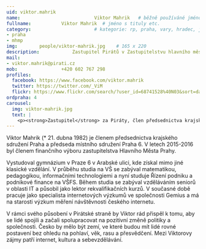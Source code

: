```yaml
---
uid: viktor.mahrik
name:                           Viktor Mahrik  	# běžně používáné jméno
fullname: 			Viktor Mahrik  # jméno s tituly etc.
category:                       # kategorie: rp, praha, vary, hradec, jmk, senat
- praha
- mhmp
img: 		people/viktor-mahrik.jpg    # 165 x 220
description: 			Zastupitel Pirátů v Zastupitelstvu hlavního města Prahy             	        			# kratký popis, max 160 znaků
mail:
- viktor.mahrik@pirati.cz
mob: 				+420 602 767 298
profiles:
  facebook: https://www.facebook.com/viktor.mahrik
  twitter: https://twitter.com/_ViM
  flickr: https://www.flickr.com/search/?user_id=68741528%40N03&sort=date-taken-desc&text=viktor%20mahrik&view_all=1
ordpraha: 4
carousel:
  img: viktor-mahrik.jpg
  text: |
    <p><strong>Zastupitel</strong> za Piráty, člen předsednictva krajského sdružení Pirátů v Praze. </p>
---
```


Viktor Mahrik (* 21. dubna 1982) je členem předsednictva krajského sdružení Praha a předseda místního sdružení Praha 6. V letech 2015-2016 byl členem finančního výboru zastupitelstva Hlavního Města Prahy.

Vystudoval gymnázium v Praze 6 v Arabské ulici, kde získal mimo jiné klasické vzdělání. V průběhu studia na VŠ se zabýval matematikou, pedagogikou, informačními technologiemi a nyní studuje Řízení podniku a podnikové finance na VŠFS. Během studia se zabýval vzděláváním seniorů v oblasti IT a působil jako lektor rekvalifikačních kurzů. V současné době pracuje jako specialista internetových výzkumů ve společnosti Gemius a má na starosti výzkum měření návštěvnosti českého internetu.

V rámci svého působení v Pirátské straně by Viktor rád přispěl k tomu, aby se lidé spojili a začali spolupracovat na pozitivní změně politiky a společnosti. Česko by mělo být zemí, ve které budou mít lidé rovné postavení bez ohledu na pohlaví, věk, rasu a přesvědčení. Mezi Viktorovy zájmy patří internet, kultura a sebevzdělávání.
